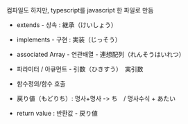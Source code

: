 컴파일도 하지만, typescript를 javascript 한 파일로 만듬

* extends - 상속 : 継承（けいしょう）
* implements - 구현 : 実装（じっそう）
* associated Array - 연관배열 - 連想配列（れんそうはいれつ）

* 파라미터 / 아큐먼트 - 引数（ひきすう）　実引数
* 함수정의/함수 호출

* 戻り値（もどりち）: 명사+명사 -> ち　/ 명사수식 + あたい
* return value : 반환값 - 戻り値
